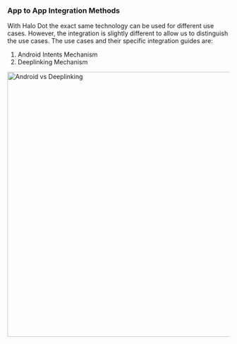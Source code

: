 ### App to App Integration Methods

With Halo Dot the exact same technology can be used for different use cases. However, the integration is slightly different to allow us to distinguish the use cases. The use cases and their specific integration guides are: 

1. Android Intents Mechanism
2. Deeplinking Mechanism

<img src="{{APP_TO_APP}}" alt="Android vs Deeplinking" width="600"/>
